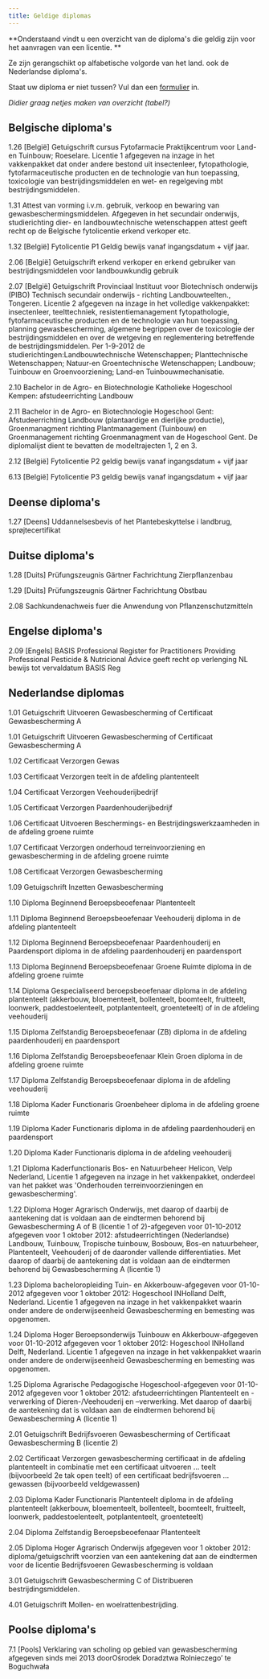 ```yaml
---
title: Geldige diplomas
---
```

**Onderstaand vindt u een overzicht van de diploma's die geldig zijn voor het aanvragen van een licentie. **

Ze zijn gerangschikt op alfabetische volgorde van het land. ook de Nederlandse diploma's.

Staat uw diploma er niet tussen? Vul dan een [formulier](/wat-wij-doen/formulieren) in.

_Didier graag netjes maken van overzicht (tabel?)_

## Belgische diploma's

1.26 \[België] Getuigschrift cursus Fytofarmacie Praktijkcentrum voor Land- en Tuinbouw; Roeselare. Licentie 1 afgegeven na inzage in het vakkenpakket dat onder andere bestond uit insectenleer, fytopathologie, fytofarmaceutische producten en de technologie van hun toepassing, toxicologie van bestrijdingsmiddelen en wet- en regelgeving mbt bestrijdingsmiddelen.

1.31 Attest van vorming i.v.m. gebruik, verkoop en bewaring van gewasbeschermingsmiddelen. Afgegeven in het secundair onderwijs, studierichting dier- en landbouwtechnische wetenschappen attest geeft recht op de Belgische fytolicentie erkend verkoper etc.

1.32 \[België] Fytolicentie P1 Geldig bewijs vanaf ingangsdatum + vijf jaar.

2.06 \[België] Getuigschrift erkend verkoper en erkend gebruiker van bestrijdingsmiddelen voor landbouwkundig gebruik

2.07 \[België] Getuigschrift Provinciaal Instituut voor Biotechnisch onderwijs (PIBO) Technisch secundair onderwijs - richting Landbouwteelten., Tongeren. Licentie 2 afgegeven na inzage in het volledige vakkenpakket: insectenleer, teelttechniek, resistentiemanagement fytopathologie, fytofarmaceutische producten en de technologie van hun toepassing, planning gewasbescherming, algemene begrippen over de toxicologie der bestrijdingsmiddelen en over de wetgeving en reglementering betreffende de bestrijdingsmiddelen. Per 1-9-2012 de studierichtingen:Landbouwtechnische Wetenschappen; Planttechnische Wetenschappen; Natuur-en Groentechnische Wetenschappen; Landbouw; Tuinbouw en Groenvoorziening; Land-en Tuinbouwmechanisatie.

2.10 Bachelor in de Agro- en Biotechnologie Katholieke Hogeschool Kempen: afstudeerrichting Landbouw

2.11 Bachelor in de Agro- en Biotechnologie Hogeschool Gent: Afstudeerrichting Landbouw (plantaardige en dierlijke productie), Groenmanagment richting Plantmanagement (Tuinbouw) en Groenmanagement richting Groenmanagment van de Hogeschool Gent. De diplomalijst dient te bevatten de modeltrajecten 1, 2 en 3.

2.12 \[België] Fytolicentie P2 geldig bewijs vanaf ingangsdatum + vijf jaar

6.13 \[België] Fytolicentie P3 geldig bewijs vanaf ingangsdatum + vijf jaar

## Deense diploma's

1.27 \[Deens] Uddannelsesbevis of het Plantebeskyttelse i landbrug, sprøjtecertifikat

## Duitse diploma's

1.28 \[Duits] Prüfungszeugnis Gärtner Fachrichtung Zierpflanzenbau

1.29 \[Duits] Prüfungszeugnis Gärtner Fachrichtung Obstbau

2.08 Sachkundenachweis fuer die Anwendung von Pflanzenschutzmitteln

## Engelse diploma's

2.09 \[Engels] BASIS Professional Register for Practitioners Providing Professional Pesticide & Nutricional Advice geeft recht op verlenging NL bewijs tot vervaldatum BASIS Reg

## Nederlandse diplomas

1.01 Getuigschrift Uitvoeren Gewasbescherming of Certificaat Gewasbescherming A

1.01 Getuigschrift Uitvoeren Gewasbescherming of Certificaat Gewasbescherming A

1.02 Certificaat Verzorgen Gewas

1.03 Certificaat Verzorgen teelt in de afdeling plantenteelt

1.04 Certificaat Verzorgen Veehouderijbedrijf

1.05 Certificaat Verzorgen Paardenhouderijbedrijf

1.06 Certificaat Uitvoeren Beschermings- en Bestrijdingswerkzaamheden in de afdeling groene ruimte

1.07 Certificaat Verzorgen onderhoud terreinvoorziening en gewasbescherming in de afdeling groene ruimte

1.08 Certificaat Verzorgen Gewasbescherming

1.09 Getuigschrift Inzetten Gewasbescherming

1.10 Diploma Beginnend Beroepsbeoefenaar Plantenteelt

1.11 Diploma Beginnend Beroepsbeoefenaar Veehouderij diploma in de afdeling plantenteelt

1.12 Diploma Beginnend Beroepsbeoefenaar Paardenhouderij en Paardensport diploma in de afdeling paardenhouderij en paardensport

1.13 Diploma Beginnend Beroepsbeoefenaar Groene Ruimte diploma in de afdeling groene ruimte

1.14 Diploma Gespecialiseerd beroepsbeoefenaar diploma in de afdeling plantenteelt (akkerbouw, bloementeelt, bollenteelt, boomteelt, fruitteelt, loonwerk, paddestoelenteelt, potplantenteelt, groenteteelt) of in de afdeling veehouderij

1.15 Diploma Zelfstandig Beroepsbeoefenaar (ZB) diploma in de afdeling paardenhouderij en paardensport

1.16 Diploma Zelfstandig Beroepsbeoefenaar Klein Groen diploma in de afdeling groene ruimte

1.17 Diploma Zelfstandig Beroepsbeoefenaar diploma in de afdeling veehouderij

1.18 Diploma Kader Functionaris Groenbeheer diploma in de afdeling groene ruimte

1.19 Diploma Kader Functionaris diploma in de afdeling paardenhouderij en paardensport

1.20 Diploma Kader Functionaris diploma in de afdeling veehouderij

1.21 Diploma Kaderfunctionaris Bos- en Natuurbeheer Helicon, Velp Nederland, Licentie 1 afgegeven na inzage in het vakkenpakket, onderdeel van het pakket was 'Onderhouden terreinvoorzieningen en gewasbescherming'.

1.22 Diploma Hoger Agrarisch Onderwijs, met daarop of daarbij de aantekening dat is voldaan aan de eindtermen behorend bij Gewasbescherming A of B (licentie 1 of 2)-afgegeven voor 01-10-2012 afgegeven voor 1 oktober 2012: afstudeerrichtingen (Nederlandse) Landbouw, Tuinbouw, Tropische tuinbouw, Bosbouw, Bos-en natuurbeheer, Plantenteelt, Veehouderij of de daaronder vallende differentiaties. Met daarop of daarbij de aantekening dat is voldaan aan de eindtermen behorend bij Gewasbescherming A (licentie 1)

1.23 Diploma bacheloropleiding Tuin- en Akkerbouw-afgegeven voor 01-10-2012 afgegeven voor 1 oktober 2012: Hogeschool INHolland Delft, Nederland. Licentie 1 afgegeven na inzage in het vakkenpakket waarin onder andere de onderwijseenheid Gewasbescherming en bemesting was opgenomen.

1.24 Diploma Hoger Beroepsonderwijs Tuinbouw en Akkerbouw-afgegeven voor 01-10-2012 afgegeven voor 1 oktober 2012: Hogeschool INHolland Delft, Nederland. Licentie 1 afgegeven na inzage in het vakkenpakket waarin onder andere de onderwijseenheid Gewasbescherming en bemesting was opgenomen.

1.25 Diploma Agrarische Pedagogische Hogeschool-afgegeven voor 01-10-2012 afgegeven voor 1 oktober 2012: afstudeerrichtingen Plantenteelt en -verwerking of Dieren-/Veehouderij en –verwerking. Met daarop of daarbij de aantekening dat is voldaan aan de eindtermen behorend bij Gewasbescherming A (licentie 1)

2.01 Getuigschrift Bedrijfsvoeren Gewasbescherming of Certificaat Gewasbescherming B (licentie 2)

2.02 Certificaat Verzorgen gewasbescherming certificaat in de afdeling plantenteelt in combinatie met een certificaat uitvoeren … teelt (bijvoorbeeld 2e tak open teelt) of een certificaat bedrijfsvoeren … gewassen (bijvoorbeeld veldgewassen)

2.03 Diploma Kader Functionaris Plantenteelt diploma in de afdeling plantenteelt (akkerbouw, bloementeelt, bollenteelt, boomteelt, fruitteelt, loonwerk, paddestoelenteelt, potplantenteelt, groenteteelt)

2.04 Diploma Zelfstandig Beroepsbeoefenaar Plantenteelt

2.05 Diploma Hoger Agrarisch Onderwijs afgegeven voor 1 oktober 2012: diploma/getuigschrift voorzien van een aantekening dat aan de eindtermen voor de licentie Bedrijfsvoeren Gewasbescherming is voldaan

3.01 Getuigschrift Gewasbescherming C of Distribueren bestrijdingsmiddelen.

4.01 Getuigschrift Mollen- en woelrattenbestrijding.

## Poolse diploma's

7.1 \[Pools] Verklaring van scholing op gebied van gewasbescherming afgegeven sinds mei 2013 doorOśrodek Doradztwa Rolnieczego’ te Boguchwała

<link-container>
<link-button link='{"name": "Welke licentie heb ik nodig?","url": "/licenties/welke-licentie-heb-ik-nodig"}' />
</link-container>
